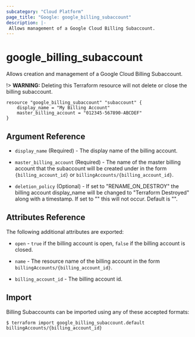 ```yaml
---
subcategory: "Cloud Platform"
page_title: "Google: google_billing_subaccount"
description: |-
 Allows management of a Google Cloud Billing Subaccount.
---
```


# google\_billing\_subaccount

Allows creation and management of a Google Cloud Billing Subaccount.

!> **WARNING:** Deleting this Terraform resource will not delete or close the billing subaccount.

```hcl
resource "google_billing_subaccount" "subaccount" {
    display_name = "My Billing Account"
    master_billing_account = "012345-567890-ABCDEF"
}
```

## Argument Reference

* `display_name` (Required) - The display name of the billing account.

* `master_billing_account` (Required) - The name of the master billing account that the subaccount
  will be created under in the form `{billing_account_id}` or `billingAccounts/{billing_account_id}`.

* `deletion_policy` (Optional) - If set to "RENAME_ON_DESTROY" the billing account display_name
  will be changed to "Terraform Destroyed" along with a timestamp.  If set to "" this will not occur.
  Default is "".

## Attributes Reference

The following additional attributes are exported:

* `open` - `true` if the billing account is open, `false` if the billing account is closed.

* `name` - The resource name of the billing account in the form `billingAccounts/{billing_account_id}`.

* `billing_account_id` - The billing account id.

## Import

Billing Subaccounts can be imported using any of these accepted formats:

```
$ terraform import google_billing_subaccount.default billingAccounts/{billing_account_id}
```

